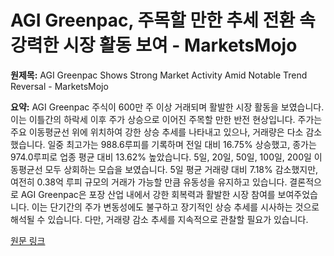 # AGI Greenpac, 주목할 만한 추세 전환 속 강력한 시장 활동 보여 - MarketsMojo

**원제목:** AGI Greenpac Shows Strong Market Activity Amid Notable Trend Reversal - MarketsMojo

**요약:** AGI Greenpac 주식이 600만 주 이상 거래되며 활발한 시장 활동을 보였습니다. 이는 이틀간의 하락세 이후 주가 상승으로 이어진 주목할 만한 반전 현상입니다.  주가는 주요 이동평균선 위에 위치하여 강한 상승 추세를 나타내고 있으나, 거래량은 다소 감소했습니다.  일중 최고가는 988.6루피를 기록하며 전일 대비 16.75% 상승했고, 종가는 974.0루피로 업종 평균 대비 13.62% 높았습니다.  5일, 20일, 50일, 100일, 200일 이동평균선 모두 상회하는 모습을 보였습니다.  5일 평균 거래량 대비 7.18% 감소했지만, 여전히 0.38억 루피 규모의 거래가 가능할 만큼 유동성을 유지하고 있습니다.  결론적으로 AGI Greenpac은 포장 산업 내에서 강한 회복력과 활발한 시장 참여를 보여주었습니다.  이는 단기간의 주가 변동성에도 불구하고 장기적인 상승 추세를 시사하는 것으로 해석될 수 있습니다.  다만, 거래량 감소 추세를 지속적으로 관찰할 필요가 있습니다.

[원문 링크](https://www.marketsmojo.com/news/stocks-in-action/agi-greenpac-ltd-sees-62-million-shares-trade-for-rs-5896-crore-today-3287348)
